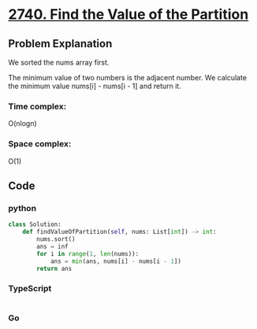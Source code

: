# [2740. Find the Value of the Partition](https://leetcode.cn/problems/find-the-value-of-the-partition/description/)



## Problem Explanation
We sorted the nums array first.

The minimum value of two numbers is the adjacent number. We calculate the minimum
value nums[i] - nums[i - 1] and return it.
### Time complex:
O(nlogn)
### Space complex:
O(1)
## Code

### python
```python
class Solution:
    def findValueOfPartition(self, nums: List[int]) -> int:
        nums.sort()
        ans = inf
        for i in range(1, len(nums)):
            ans = min(ans, nums[i] - nums[i - 1])
        return ans
```

### TypeScript
```TypeScript


```

### Go
```go
```